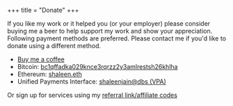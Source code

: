 +++
title = "Donate"
+++

If you like my work or it helped you (or your employer)
please consider buying me a beer to help support my work and
show your appreciation.
Following payment methods are preferred. Please contact me
if you'd like to donate using a different method.

- [Buy me a coffee][7]
- Bitcoin: [bc1qffadka029knce3rqrzz2y3amlrestsh26khlha][1]
- Ethereum: [shaleen.eth](https://etherscan.io/address/0x49fe1f832ea70c207b6e555e160dc2df51c00107)
- Unified Payments Interface: [shaleenjain@dbs (VPA)][3]

Or sign up for services using my [referral link/affiliate codes](/referrals)


[1]: bitcoin:bc1qffadka029knce3rqrzz2y3amlrestsh26khlha
[3]: upi://pay?pa=shaleenjain%40dbs&pn=Shaleen%20jain&am=500
[4]: https://www.patreon.com/shalzz
[5]: https://www.paypal.me/shalzz
[6]: https://shaleenjain.com/referrals
[7]: https://www.buymeacoffee.com/shaleen
